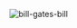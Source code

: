 ![bill-gates-bill](https://github.com/UMSKT/winactiontest/assets/57580668/ce6682ed-53da-49f9-b53a-2e68b496bbcf)
